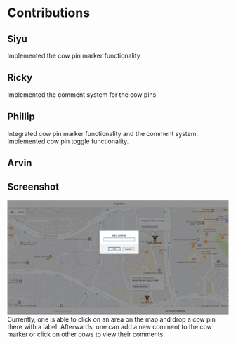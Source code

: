 # Contributions

## Siyu
Implemented the cow pin marker functionality

## Ricky
Implemented the comment system for the cow pins

## Phillip
Integrated cow pin marker functionality and the comment system. Implemented
cow pin toggle functionality.

## Arvin

## Screenshot
![Screenshot](Images/Milestone5.jpg)
Currently, one is able to click on an area on the map and drop a cow pin there with a label.  Afterwards, one can add a new comment to the cow marker or click on other cows to view their comments.